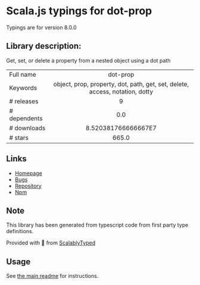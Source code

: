 
# Scala.js typings for dot-prop

Typings are for version 8.0.0

## Library description:
Get, set, or delete a property from a nested object using a dot path

|                    |                 |
| ------------------ | :-------------: |
| Full name          | dot-prop |
| Keywords           | object, prop, property, dot, path, get, set, delete, access, notation, dotty |
| # releases         | 9 |
| # dependents       | 0.0 |
| # downloads        | 8.520381766666667E7 |
| # stars            | 665.0 |

## Links
- [Homepage](https://github.com/sindresorhus/dot-prop#readme)
- [Bugs](https://github.com/sindresorhus/dot-prop/issues)
- [Repository](https://github.com/sindresorhus/dot-prop)
- [Npm](https://www.npmjs.com/package/dot-prop)
    


## Note
This library has been generated from typescript code from first party type definitions.

Provided with :purple_heart: from [ScalablyTyped](https://github.com/oyvindberg/ScalablyTyped)

## Usage
See [the main readme](../../readme.md) for instructions.


